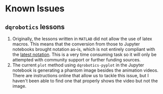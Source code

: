 # Known Issues

## `dqrobotics` lessons

1. Originally, the lessons written in `MATLAB` did not allow the use of latex macros. This means that the conversion from those to Jupyter notebooks brought notation as-is, which is not entirely compliant with the [latest notation](https://github.com/IncompleteGuides/lyx-macros). This is a very time consuming task so it will only be attempted with community support or further funding sources.
1. The current `plot` method using `dqrobotics-pyplot` in the Jupyter notebook is generating a phantom image besides the animation videos. There are instructions online that allow us to tackle this issue, but I haven't been able to find one
that properly shows the video but not the image.
